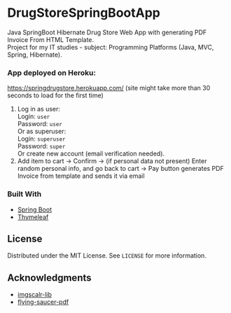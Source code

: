 # DrugStoreSpringBootApp
Java SpringBoot Hibernate Drug Store Web App with generating PDF Invoice From HTML Template.\
Project for my IT studies - subject: Programming Platforms (Java, MVC, Spring, Hibernate).

 ### App deployed on Heroku:
 https://springdrugstore.herokuapp.com/ (site might take more than 30 seconds to load for the first time)
 1. Log in as user:\
  Login: `user`\
  Password: `user`\
  Or as superuser:\
  Login: `superuser`\
  Password: `super`\
  Or create new account (email verification needed).
  2. Add item to cart -> Confirm -> (if personal data not present) Enter random personal info, and go back to cart -> Pay button generates PDF Invoice from template and sends it via email

### Built With
* [Spring Boot](https://spring.io/projects/spring-boot)
* [Thymeleaf](https://www.thymeleaf.org/)

<!-- LICENSE -->
## License

Distributed under the MIT License. See `LICENSE` for more information.

<!-- ACKNOWLEDGMENTS -->
## Acknowledgments

* [imgscalr-lib](https://mvnrepository.com/artifact/org.imgscalr/imgscalr-lib/4.2)
* [flying-saucer-pdf](https://github.com/flyingsaucerproject/flyingsaucer)

